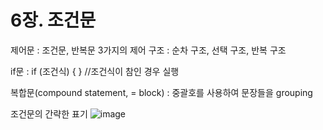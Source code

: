 6장. 조건문
===============
제어문 : 조건문, 반복문
3가지의 제어 구조 : 순차 구조, 선택 구조, 반복 구조

if문 :
if (조건식) { } //조건식이 참인 경우 실행

복합문(compound statement, = block) : 중괄호를 사용하여 문장들을 grouping

조건문의 간략한 표기
![image](https://github.com/user-attachments/assets/00cb72af-4974-487f-981d-17e6d0163a66)
